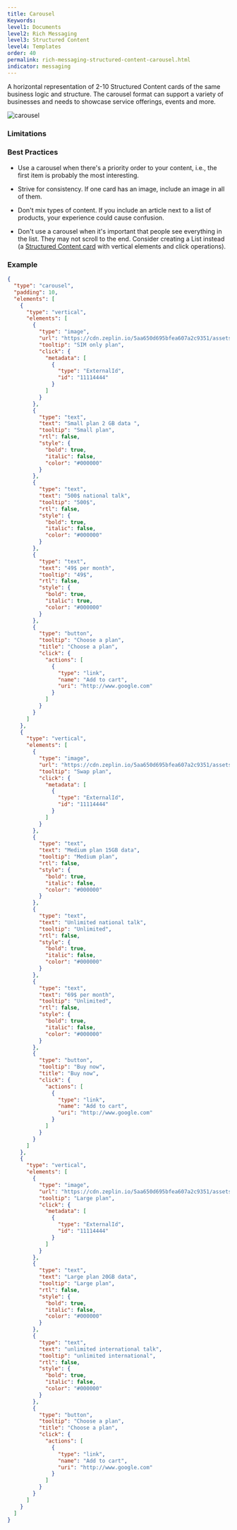 ```yaml
---
title: Carousel
Keywords:
level1: Documents
level2: Rich Messaging
level3: Structured Content
level4: Templates
order: 40
permalink: rich-messaging-structured-content-carousel.html
indicator: messaging
---
```


A horizontal representation of 2-10 Structured Content cards of the same business logic and structure.
The carousel format can support a variety of businesses and needs to showcase service offerings, events and more.

![carousel](images/carousel.jpg)

### Limitations

### Best Practices

* Use a carousel when there's a priority order to your content, i.e., the first item is probably the most interesting.

* Strive for consistency. If one card has an image, include an image in all of them.

* Don't mix types of content. If you include an article next to a list of products, your experience could cause confusion.

* Don't use a carousel when it's important that people see everything in the list. They may not scroll to the end.
Consider creating a List instead (a [Structured Content card](rich-messaging-structured-content-card.html) with vertical elements and click operations).

### Example

```json
{
  "type": "carousel",
  "padding": 10,
  "elements": [
    {
      "type": "vertical",
      "elements": [
        {
          "type": "image",
          "url": "https://cdn.zeplin.io/5aa650d695bfea607a2c9351/assets/7289E842-10A3-40C3-B4A7-F1856B574CD0.png",
          "tooltip": "SIM only plan",
          "click": {
            "metadata": [
              {
                "type": "ExternalId",
                "id": "11114444"
              }
            ]
          }
        },
        {
          "type": "text",
          "text": "Small plan 2 GB data ",
          "tooltip": "Small plan",
          "rtl": false,
          "style": {
            "bold": true,
            "italic": false,
            "color": "#000000"
          }
        },
        {
          "type": "text",
          "text": "500$ national talk",
          "tooltip": "500$",
          "rtl": false,
          "style": {
            "bold": true,
            "italic": false,
            "color": "#000000"
          }
        },
        {
          "type": "text",
          "text": "49$ per month",
          "tooltip": "49$",
          "rtl": false,
          "style": {
            "bold": true,
            "italic": true,
            "color": "#000000"
          }
        },
        {
          "type": "button",
          "tooltip": "Choose a plan",
          "title": "Choose a plan",
          "click": {
            "actions": [
              {
                "type": "link",
                "name": "Add to cart",
                "uri": "http://www.google.com"
              }
            ]
          }
        }
      ]
    },
    {
      "type": "vertical",
      "elements": [
        {
          "type": "image",
          "url": "https://cdn.zeplin.io/5aa650d695bfea607a2c9351/assets/CF63C36C-CF8E-4AA5-9376-BC89EDAE43B7.png",
          "tooltip": "Swap plan",
          "click": {
            "metadata": [
              {
                "type": "ExternalId",
                "id": "11114444"
              }
            ]
          }
        },
        {
          "type": "text",
          "text": "Medium plan 15GB data",
          "tooltip": "Medium plan",
          "rtl": false,
          "style": {
            "bold": true,
            "italic": false,
            "color": "#000000"
          }
        },
        {
          "type": "text",
          "text": "Unlimited national talk",
          "tooltip": "Unlimited",
          "rtl": false,
          "style": {
            "bold": true,
            "italic": false,
            "color": "#000000"
          }
        },
        {
          "type": "text",
          "text": "69$ per month",
          "tooltip": "Unlimited",
          "rtl": false,
          "style": {
            "bold": true,
            "italic": false,
            "color": "#000000"
          }
        },
        {
          "type": "button",
          "tooltip": "Buy now",
          "title": "Buy now",
          "click": {
            "actions": [
              {
                "type": "link",
                "name": "Add to cart",
                "uri": "http://www.google.com"
              }
            ]
          }
        }
      ]
    },
    {
      "type": "vertical",
      "elements": [
        {
          "type": "image",
          "url": "https://cdn.zeplin.io/5aa650d695bfea607a2c9351/assets/D767223B-CC51-431A-A26E-B54C39EA7846.png",
          "tooltip": "Large plan",
          "click": {
            "metadata": [
              {
                "type": "ExternalId",
                "id": "11114444"
              }
            ]
          }
        },
        {
          "type": "text",
          "text": "Large plan 20GB data",
          "tooltip": "Large plan",
          "rtl": false,
          "style": {
            "bold": true,
            "italic": false,
            "color": "#000000"
          }
        },
        {
          "type": "text",
          "text": "unlimited international talk",
          "tooltip": "unlimited international",
          "rtl": false,
          "style": {
            "bold": true,
            "italic": false,
            "color": "#000000"
          }
        },
        {
          "type": "button",
          "tooltip": "Choose a plan",
          "title": "Choose a plan",
          "click": {
            "actions": [
              {
                "type": "link",
                "name": "Add to cart",
                "uri": "http://www.google.com"
              }
            ]
          }
        }
      ]
    }
  ]
}
```

